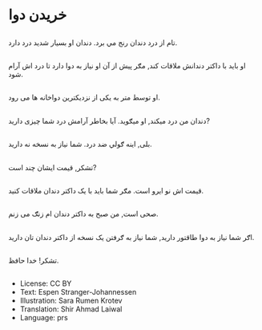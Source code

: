 # خريدن دوا

##
تام از درد‌ دندان رنج مي برد. دندان او بسيار شديد درد دارد.

##
او بايد با داکتر دندانش ملاقات کند, مګر پيش از آن او نياز به دوا دارد تا درد اش آرام شود.

##
او توسط متر به يکی از نزديکترين دواخانه ها می رود.

##
دندان من درد میکند, او ميګويد. آيا بخاطر آرامش درد شما چيزی داريد?

##
بلی, اينه ګولي ضد درد. شما نياز به نسخه نه دارید.

##
تشکر, قیمت ايشان چند است?

##
قيمت اش نو ايرو است. مګر شما بايد با يک داکتر دندان ملاقات کنيد.

##
صحی است, من صبح به داکتر دندان ام زنګ می زنم.

##
اګر شما نياز به دوا طاقتور دارید, شما نياز به ګرفتن یک نسخه از داکتر دندان تان دارید.

##
تشکر! خدا حافظ.

##
* License: CC BY
* Text: Espen Stranger-Johannessen
* Illustration: Sara Rumen Krotev
* Translation: Shir Ahmad Laiwal
* Language: prs
